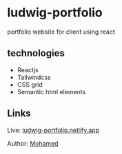 # ludwig-portfolio

portfolio website for client using react

## technologies

- Reactjs
- Tailwindcss
- CSS grid
- Semantic html elements

## Links

Live: [ludwig-portfolio.netlify.app](https://ludwig-portfolio.netlify.app/)

Author: [Mohamed](https://mohamed-dev.netlify.app)

